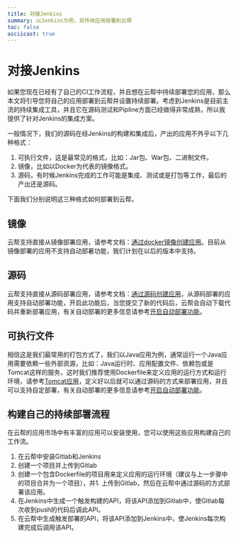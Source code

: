 ```yaml
---
title: 对接Jenkins
summary: 以Jenkins为例，将传统应用部署到云帮
toc: false
asciicast: true
---
```


<div id="toc"></div>

# 对接Jenkins
如果您现在已经有了自己的CI工作流程，并且想在云帮中持续部署您的应用，那么本文将引导您将自己的应用部署到云帮并设置持续部署。考虑到Jenkins是目前主流的持续集成工具，并且它在源码测试和Pipline方面已经做得非常成熟，所以我提供了针对Jenkins的集成方案。

一般情况下，我们的源码在经Jenkins的构建和集成后，产出的应用不外乎以下几种格式：

1. 可执行文件，这是最常见的格式，比如：Jar包、War包、二进制文件。
1. 镜像，比如以Docker为代表的镜像格式。
1. 源码，有时候Jenkins完成的工作可能是集成、测试或是打包等工作，最后的产出还是源码。

下面我们分别说明这三种格式如何部署到云帮。

## 镜像
云帮支持直接从镜像部署应用，请参考文档：[通过docker镜像创建应用](http://www.rainbond.com/docs/stable/user-manual/create-an-app.html#2-1-docker)。目前从镜像部署的应用不支持自动部暑功能，我们计划在以后的版本中支持。

## 源码
云帮支持直接从源码部署应用，请参考文档：[通过源码创建应用](http://www.rainbond.com/docs/stable/user-manual/create-an-app.html#part-28c173cde44e6408)，从源码部署的应用支持自动部署功能，开启此功能后，当您提交了新的代码后，云帮会自动下载代码并重新部署应用，有关自动部署的更多信息请参考[开启自动部署功能](https://github.com/goodrain/rainbond-docs/blob/master/v3.6/basic-operation/manage/ci-cd.md)。

## 可执行文件
相信这是我们最常用的打包方式了，我们以Java应用为例，通常运行一个Java应用需要依赖一些外部资源，比如：Java运行时、应用配置文件、依赖包或是Tomcat这样的服务，这时我们推荐使用Dockerfile来定义应用的运行方式和运行环境，请参考[Tomcat应用](https://github.com/goodrain-apps/tomcat/tree/master/oraclejdk7-tomcat7)，定义好以后就可以通过源码的方式来部署应用，并且可以支持自定部署，有关自动部署的更多信息请参考[开启自动部署功能](https://github.com/goodrain/rainbond-docs/blob/master/v3.6/basic-operation/manage/ci-cd.md)。

## 构建自己的持续部署流程
在云帮的应用市场中有丰富的应用可以安装使用，您可以使用这些应用构建自己的工作流。

1. 在云帮中安装Gitlab和Jenkins
1. 创建一个项目并上传到Gitlab
1. 创建一个包含Dockerfile的项目用来定义应用的运行环境（建议与上一步骤中的项目合并为一个项目），并1. 上传到Gitlab，然后在云帮中通过源码的方式部署该应用。
1. 在Jenkins中生成一个触发构建的API，将该API添加到Gitlab中，使Gitlab每次收到push的代码后调此API。
1. 在云帮中生成触发部署的API，将该API添加到Jenkins中，使Jenkins每次构建完成后调用该API。

